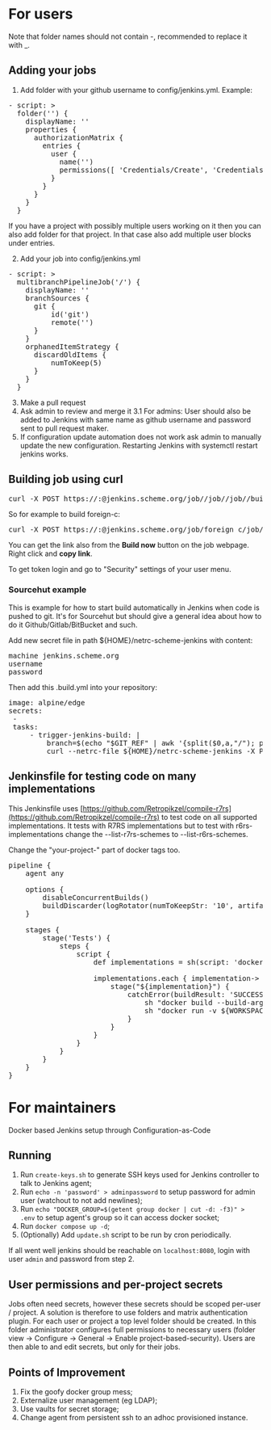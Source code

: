 # For users

Note that folder names should not contain -, recommended to replace it with \_.

## Adding your jobs

1. Add folder with your github username to config/jenkins.yml. Example:

<pre>
- script: >
  folder('<username>') {
    displayName: '<username>'
    properties {
      authorizationMatrix {
        entries {
          user {
            name('<username>')
            permissions([ 'Credentials/Create', 'Credentials/Delete', 'Credentials/Update', 'Credentials/View', 'Job/Build', 'Job/Cancel' ])
          }
        }
      }
    }
  }
</pre>

If you have a project with possibly multiple users working on it then you can
also add folder for that project. In that case also add multiple user blocks
under entries.

2. Add your job into config/jenkins.yml

<pre>
- script: >
  multibranchPipelineJob('<username>/<jobname>') {
    displayName: '<jobname>'
    branchSources {
      git {
          id('git')
          remote('<project git ssh url>')
      }
    }
    orphanedItemStrategy {
      discardOldItems {
          numToKeep(5)
      }
    }
  }
</pre>

3. Make a pull request
4. Ask admin to review and merge it
    3.1 For admins: User should also be added to Jenkins with same name as
    github username and password sent to pull request maker.
5. If configuration update automation does not work ask admin to manually
update the new configuration. Restarting Jenkins with systemctl restart jenkins
works.

## Building job using curl

<pre>
curl -X POST https://<your username>:<token>@jenkins.scheme.org/job/<job directory>/job/<job name>/job/<branch>/build?delay=0sec"
</pre>


So for example to build foreign-c:

<pre>
curl -X POST https://<your username>:<token>@jenkins.scheme.org/job/foreign_c/job/foreign-c/job/master/build?delay=0sec"
</pre>

You can get the link also from the **Build now** button on the job webpage.
Right click and **copy link**.

To get token login and go to "Security" settings of your user menu.

### Sourcehut example

This is example for how to start build automatically in Jenkins when code is
pushed to git. It's for Sourcehut but should give a general idea about how to
do it Github/Gitlab/BitBucket and such.

Add new secret file in path ${HOME}/netrc-scheme-jenkins with content:

<pre>
machine jenkins.scheme.org
username <username>
password <token>
</pre>

Then add this .build.yml into your repository:

<pre>
image: alpine/edge
secrets:
 - <your secrets id>
 tasks:
     - trigger-jenkins-build: |
         branch=$(echo "$GIT_REF" | awk '{split($0,a,"/"); print(a[3])}')
         curl --netrc-file ${HOME}/netrc-scheme-jenkins -X POST "https://jenkins.scheme.org/job/<job directory>/job/<job name>/job/${branch}/build?delay=0sec"
</pre>

## Jenkinsfile for testing code on many implementations

This Jenkinsfile uses
[https://github.com/Retropikzel/compile-r7rs](https://github.com/Retropikzel/compile-r7rs)
to test code on all supported implementations. It tests with R7RS implementations
but to test with r6rs-implementations change the --list-r7rs-schemes to
--list-r6rs-schemes.

Change the "your-project-" part of docker tags too.

<pre>
pipeline {
    agent any

    options {
        disableConcurrentBuilds()
        buildDiscarder(logRotator(numToKeepStr: '10', artifactNumToKeepStr: '10'))
    }

    stages {
        stage('Tests') {
            steps {
                script {
                    def implementations = sh(script: 'docker run retropikzel1/compile-r7rs:chibi sh -c "compile-r7rs --list-r7rs-schemes"', returnStdout: true).split()

                    implementations.each { implementation->
                        stage("${implementation}") {
                            catchError(buildResult: 'SUCCESS', stageResult: 'FAILURE') {
                                sh "docker build --build-arg COMPILE_R7RS=${implementation} --tag=your-project-test-${implementation} -f Dockerfile.test ."
                                sh "docker run -v ${WORKSPACE}:/workdir -w /workdir -t your-project-test-${implementation} sh -c \"compile-r7rs -I . -o test test.scm\""
                            }
                        }
                    }
                }
            }
        }
    }
}
</pre>

# For maintainers

Docker based Jenkins setup through Configuration-as-Code

## Running

1. Run `create-keys.sh` to generate SSH keys used for Jenkins controller to talk to Jenkins agent;
2. Run `echo -n 'password' > adminpassword` to setup password for admin user (watchout to not add newlines);
3. Run `echo "DOCKER_GROUP=$(getent group docker | cut -d: -f3)" > .env` to setup agent's group so it can access docker socket;
4. Run `docker compose up -d`;
5. (Optionally) Add `update.sh` script to be run by cron periodically.

If all went well jenkins should be reachable on `localhost:8080`, login with user `admin` and password from step 2.

## User permissions and per-project secrets

Jobs often need secrets, however these secrets should be scoped per-user / project. A solution is therefore to use folders and matrix authentication plugin. For each user or project a top level folder should be created. In this folder administrator configures full permissions to necessary users (folder view -> Configure -> General -> Enable project-based-security). Users are then able to and edit secrets, but only for their jobs.

## Points of Improvement

1. Fix the goofy docker group mess;
2. Externalize user management (eg LDAP);
3. Use vaults for secret storage;
4. Change agent from persistent ssh to an adhoc provisioned instance.
